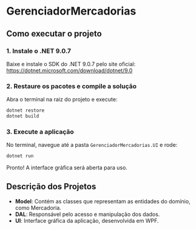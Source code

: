 # GerenciadorMercadorias

## Como executar o projeto

### 1. Instale o .NET 9.0.7

Baixe e instale o SDK do .NET 9.0.7 pelo site oficial:
https://dotnet.microsoft.com/download/dotnet/9.0

### 2. Restaure os pacotes e compile a solução

Abra o terminal na raiz do projeto e execute:

```powershell
dotnet restore
dotnet build
```

### 3. Execute a aplicação

No terminal, navegue até a pasta `GerenciadorMercadorias.UI` e rode:

```powershell
dotnet run
```

Pronto! A interface gráfica será aberta para uso.

## Descrição dos Projetos

- **Model**: Contém as classes que representam as entidades do domínio, como Mercadoria.
- **DAL**: Responsável pelo acesso e manipulação dos dados.
- **UI**: Interface gráfica da aplicação, desenvolvida em WPF.